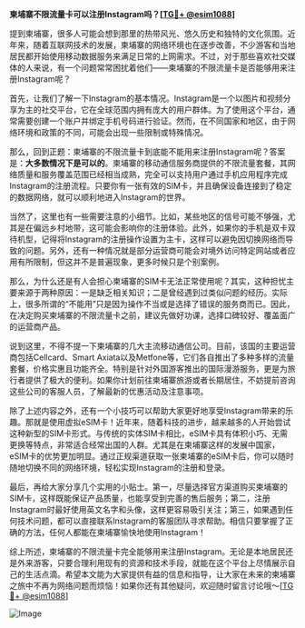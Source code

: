 **柬埔寨不限流量卡可以注册Instagram吗？[[TG💪+ @esim1088](https://t.me/s/esim1088)]**

提到柬埔寨，很多人可能会想到那里的热带风光、悠久历史和独特的文化氛围。近年来，随着互联网技术的发展，柬埔寨的网络环境也在逐步改善，不少游客和当地居民都开始使用移动数据服务来满足日常的上网需求。不过，对于那些喜欢社交媒体的人来说，有一个问题常常困扰着他们——柬埔寨的不限流量卡是否能够用来注册Instagram呢？

首先，让我们了解一下Instagram的基本情况。Instagram是一个以图片和视频分享为主的社交平台，它在全球范围内拥有庞大的用户群体。为了使用这个平台，通常需要创建一个账户并绑定手机号码进行验证。然而，在不同国家和地区，由于网络环境和政策的不同，可能会出现一些限制或特殊情况。

那么，回到正题：柬埔寨的不限流量卡到底能不能用来注册Instagram呢？答案是：**大多数情况下是可以的**。柬埔寨的移动通信服务商提供的不限流量套餐，其网络质量和服务覆盖范围已经相当成熟，完全可以支持用户通过手机应用程序完成Instagram的注册流程。只要你有一张有效的SIM卡，并且确保设备连接到了稳定的数据网络，就可以顺利地进入Instagram的世界。

当然了，这里也有一些需要注意的小细节。比如，某些地区的信号可能不够强，尤其是在偏远乡村地带，这可能会影响你的注册体验。此外，如果你的手机是双卡双待机型，记得将Instagram的注册操作设置为主卡，这样可以避免因切换网络而导致的问题。另外，还有一种情况就是部分运营商可能会对境外访问特定网站或者应用有所限制，但这并不是普遍现象，更多时候只是个别案例。

那么，为什么还是有人会担心柬埔寨的SIM卡无法正常使用呢？其实，这种担忧主要来源于两种原因：一是缺乏相关知识；二是曾经遇到过类似问题的经历。实际上，很多所谓的“不能用”只是因为操作不当或是选择了错误的服务商而已。因此，在决定购买柬埔寨的不限流量卡之前，建议先做好功课，选择口碑较好、覆盖面广的运营商产品。

说到这里，不得不提一下柬埔寨的几大主流移动通信公司。目前，该国的主要运营商包括Cellcard、Smart Axiata以及Metfone等，它们各自推出了多种多样的流量套餐，价格实惠且功能齐全。特别是针对外国游客推出的国际漫游服务，更是为旅行者提供了极大的便利。如果你计划前往柬埔寨旅游或者长期居住，不妨提前咨询这些公司的客服人员，了解最新的优惠活动及注意事项。

除了上述内容之外，还有一个小技巧可以帮助大家更好地享受Instagram带来的乐趣。那就是使用虚拟eSIM卡！近年来，随着科技的进步，越来越多的人开始尝试这种新型的SIM卡形式。与传统的实体SIM卡相比，eSIM卡具有体积小巧、无需更换等特点，非常适合经常出国的人群。尤其是在柬埔寨这样的发展中国家，eSIM卡的优势更加明显。通过正规渠道获取一张柬埔寨的eSIM卡后，你可以随时随地切换不同的网络环境，轻松实现Instagram的注册和登录。

最后，再给大家分享几个实用的小贴士。第一，尽量选择官方渠道购买柬埔寨的SIM卡，这样既能保证产品质量，也能享受到完善的售后服务；第二，注册Instagram时最好使用英文名字和头像，这样更容易吸引关注；第三，如果遇到任何技术问题，都可以直接联系Instagram的客服团队寻求帮助。相信只要掌握了正确的方法，任何人都能在柬埔寨愉快地使用Instagram！

综上所述，柬埔寨的不限流量卡完全能够用来注册Instagram。无论是本地居民还是外来游客，只要合理利用现有的资源和技术手段，就能在这个平台上尽情展示自己的生活点滴。希望本文能为大家提供有益的信息和指导，让大家在未来的柬埔寨之旅中不再为网络问题而烦恼！如果你还有其他疑问，欢迎随时留言讨论哦～[[TG💪+ @esim1088](https://t.me/s/esim1088)]

![Image](https://i.postimg.cc/4NQfJmqS/Snipaste-2025-05-13-00-14-12.png)
